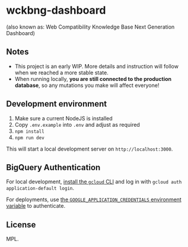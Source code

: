 # wckbng-dashboard

(also known as: Web Compatibility Knowledge Base Next Generation Dashboard)

## Notes

- This project is an early WIP. More details and instruction will follow when we reached a more stable state.
- When running locally, **you are still connected to the production database**, so any mutations you make will affect everyone!

## Development environment

1. Make sure a current NodeJS is installed
2. Copy `.env.example` into `.env` and adjust as required
3. `npm install`
4. `npm run dev`

This will start a local development server on `http://localhost:3000`.

## BigQuery Authentication

For local development, [install the `gcloud` CLI](https://cloud.google.com/sdk/gcloud) and log in with `gcloud auth application-default login`.

For deployments, use [the `GOOGLE_APPLICATION_CREDENTIALS` environment variable](https://cloud.google.com/docs/authentication/application-default-credentials#GAC) to authenticate.

## License

MPL.

